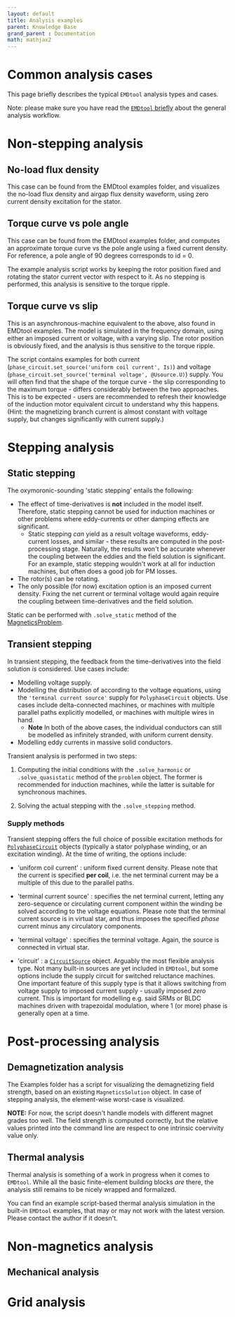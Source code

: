 ```yaml
---
layout: default
title: Analysis examples
parent: Knowledge Base
grand_parent : Documentation
math: mathjax2
---
```


# Common analysis cases

This page briefly describes the typical `EMDtool` analysis types and cases.

Note: please make sure you have read the [`EMDtool` briefly](../emdtool_briefly.html) about the general analysis workflow.

# Non-stepping analysis

## No-load flux density

This case can be found from the EMDtool examples folder, and visualizes the no-load flux density and airgap flux density waveform, using zero current density excitation for the stator.

## Torque curve vs pole angle

This case can be found from the EMDtool examples folder, and computes an approximate torque curve vs the pole angle using a fixed
current density. For reference, a pole angle of 90 degrees corresponds to id = 0.

The example analysis script works by keeping the rotor position fixed and rotating the stator current vector with respect to it. As no stepping 
is performed, this analysis is sensitive to the torque ripple. 

## Torque curve vs slip

This is an asynchronous-machine equivalent to the above, also found in EMDtool examples. The model is simulated in the frequency domain, using 
either an imposed current or voltage, with a varying slip. The rotor position is obviously fixed, and the analysis is thus sensitive to the torque ripple.

The script contains examples for both current (`phase_circuit.set_source('uniform coil current', Is)`) and voltage (`phase_circuit.set_source('terminal voltage', @Usource.U)`) supply. 
You will often find that the shape of the torque curve - the slip corresponding to the maximum torque - differs considerably between the two approaches. This is to be expected - users are recommended to
refresh their knowledge of the induction motor equivalent circuit to understand why this happens. (Hint: the magnetizing branch current is almost constant with voltage supply, but changes significantly with current
supply.)

# Stepping analysis

## Static stepping

The oxymoronic-sounding 'static stepping' entails the following:

* The effect of time-derivatives is **not** included in the model itself. Therefore, static stepping cannot be used for induction machines or other problems where eddy-currents or other damping effects
are significant.
	* Static stepping _can_ yield as a result voltage waveforms, eddy-current losses, and similar - these results are computed in the post-processing stage. Naturally, the results won't be accurate whenever the
	coupling between the eddies and the field solution is significant. For an example, static stepping wouldn't work at all for induction machines, but often does a good job for PM losses.
* The rotor(s) can be rotating.
* The only possible (for now) excitation option is an imposed current density. Fixing the net current or terminal voltage would again require the coupling between time-derivatives and the field solution.

Static can be performed with `.solve_static` method of the [MagneticsProblem](../../api/MagneticsProblem.html).

## Transient stepping

In transient stepping, the feedback from the time-derivatives into the field solution _is_ considered. Use cases include:

* Modelling voltage supply.
* Modelling the distribution of according to the voltage equations, using the `'terminal current source'` supply for `PolyphaseCircuit` objects. Use cases include delta-connected machines, or machines with multiple
parallel paths explicitly modelled, or machines with multiple wires in hand. 
	* **Note** In both of the above cases, the individual conductors can still be modelled as infinitely stranded, with uniform current density.
* Modelling eddy currents in massive solid conductors.

Transient analysis is performed in two steps:

1. Computing the initial conditions with the `.solve_harmonic` or `.solve_quasistatic` method of the `problem` object. The former is recommended for induction machines, 
while the latter is suitable for synchronous machines.

1. Solving the actual stepping with the `.solve_stepping` method.

### Supply methods

Transient stepping offers the full choice of possible excitation methods for [`PolyphaseCircuit`](../../api/PolyphaseCircuit.html) objects (typically a stator polyphase winding, or an excitation winding).
At the time of writing, the options include:

* 'uniform coil current' : uniform fixed current density. Please note that the current is specified **per coil**, i.e. the net terminal current may be a multiple of this due to the parallel paths.

* 'terminal current source' : specifies the net terminal current, letting any zero-sequence or circulating current component within the winding be solved according to the voltage equations. Please
note that the terminal current source is in virtual star, and thus imposes the specified _phase_ current minus any circulatory components.

* 'terminal voltage' : specifies the terminal voltage. Again, the source is connected in virtual star.

* 'circuit' : a [`CircuitSource`](../../api/CircuitSource.html) object. Arguably the most flexible analysis type. Not many built-in sources are yet included in `EMDtool`, but some options include the 
supply circuit for switched reluctance machines. One important feature of this supply type is that it allows switching from voltage supply to imposed current supply - usually imposed _zero_ current. This is
important for modelling e.g. said SRMs or BLDC machines driven with trapezoidal modulation, where 1 (or more) phase is generally open at a time.

# Post-processing analysis

## Demagnetization analysis

The Examples folder has a script for visualizing the demagnetizing field strength, based on an existing `MagneticsSolution` object. In case of stepping analysis, the element-wise worst-case is visualized.

**NOTE:** For now, the script doesn't handle models with different magnet grades too well. The field strength is computed correctly, but the relative values printed into the command line are respect to one 
intrinsic coervivity value only.

## Thermal analysis

Thermal analysis is something of a work in progress when it comes to `EMDtool`. While all the basic finite-element building blocks _are_ there, the analysis still remains to be nicely wrapped and formalized.

You can find an example script-based thermal analysis simulation in the built-in `EMDtool` examples, that may or may not work with the latest version. Please contact the author if it doesn't.

# Non-magnetics analysis

## Mechanical analysis



# Grid analysis